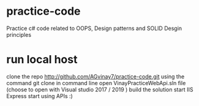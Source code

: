 # practice-code
Practice c# code related to OOPS, Design patterns and SOLID Desgin principles

# run local host
 clone the repo http://github.com/AGvinay7/practice-code.git  using the command git clone in command line 
 open VinayPracticeWebApi.sln file (choose to open with Visual studio 2017 / 2019  )
 build the solution 
 start  IIS Express 
 start using APIs :)
